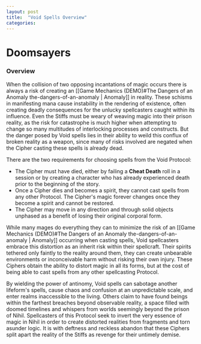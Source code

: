 ```yaml
---
layout: post
title:  "Void Spells Overview"
categories: 
---
```

# Doomsayers 
### Overview 
When the collision of two opposing incantations of magic occurs there is always a risk of creating an [[Game Mechanics (DEMO)#The Dangers of an Anomaly the-dangers-of-an-anomaly | Anomaly]] in reality. These schisms in manifesting mana cause instability in the rendering of existence, often creating deadly consequences for the unlucky spellcasters caught within its influence. Even the Stiffs must be weary of weaving magic into their prison reality, as the risk for catastrophe is much higher when attempting to change so many multitudes of interlocking processes and constructs. But the danger posed by Void spells lies in their ability to weild this conflux of broken reality as a weapon, since many of risks involved are negated when the Cipher casting these spells is already dead. 

There are the two requirements for choosing spells from the Void Protocol:
- The Cipher must have died, either by failing a **Cheat Death** roll in a session or by creating a character who has already experienced death prior to the beginning of the story. 
- Once a Cipher dies and becomes a spirit, they cannot cast spells from any other Protocol. The Cipher's magic forever changes once they become a spirit and cannot be restored. 
- The Cipher may move in any direction and through solid objects unphased as a benefit of losing their original corporal form. 

While many mages do everything they can to minimize the risk of an [[Game Mechanics (DEMO)#The Dangers of an Anomaly the-dangers-of-an-anomaly | Anomaly]] occurring when casting spells, Void spellcasters embrace this distortion as an inherit risk within their spellcraft. Their spirits tethered only faintly to the reality around them, they can create unbearable environments or inconceivable harm without risking their own injury. These Ciphers obtain the ability to distort magic in all its forms, but at the cost of being able to cast spells from any other spellcasting Protocol. 

By wielding the power of antinomy, Void spells can sabotage another lifeform's spells, cause chaos and confusion at an unpredictable scale, and enter realms inaccessible to the living. Others claim to have found beings within the farthest breaches beyond observable reality, a space filled with doomed timelines and whispers from worlds seemingly beyond the prison of Nihil. Spellcasters of this Protocol seek to invert the very essence of magic in Nihil in order to create distorted realities from fragments and torn asunder logic. It is with deftness and reckless abandon that these Ciphers split apart the reality of the Stiffs as revenge for their untimely demise. 

<!--
### Domains:
- #### Abstraction
- #### Exception
- #### Null
- #### Sharding
- #### Syntactics 
-->





